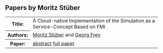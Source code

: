 ## Papers by Moritz Stüber
<table><tr><th>Title:</th>
<td>A Cloud-native Implementation of the Simulation as a Service-Concept Based on FMI</td>
</tr>
<tr><th>Authors:</th>
<td>
<a href="/proceedings/authors/MoritzStuber">Moritz Stüber</a> and <a href="/proceedings/authors/GeorgFrey">Georg Frey</a></td>
</tr>
<tr><th>Paper:</th>
<td><a href="/abstracts/abstract_5B_1">abstract</a> <a href="/proceedings/papers/Modelica2021session5B_paper1.pdf">full paper</a></td>
</tr>
</table><br>
